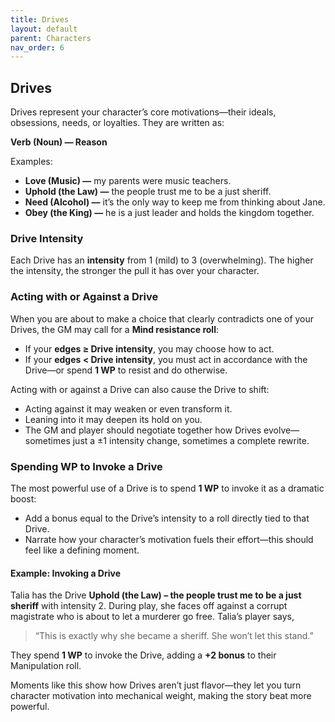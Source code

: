 ```yaml
---
title: Drives
layout: default
parent: Characters
nav_order: 6
---
```


## Drives

Drives represent your character’s core motivations—their ideals, obsessions, needs, or loyalties. They are written as:

**Verb (Noun) — Reason**

Examples:
- **Love (Music) —** my parents were music teachers.
- **Uphold (the Law) —** the people trust me to be a just sheriff.
- **Need (Alcohol) —** it’s the only way to keep me from thinking about Jane.
- **Obey (the King) —** he is a just leader and holds the kingdom together.

### Drive Intensity

Each Drive has an **intensity** from 1 (mild) to 3 (overwhelming). The higher the intensity, the stronger the pull it has over your character.

### Acting with or Against a Drive

When you are about to make a choice that clearly contradicts one of your Drives, the GM may call for a **Mind resistance roll**:

- If your **edges ≥ Drive intensity**, you may choose how to act.
- If your **edges < Drive intensity**, you must act in accordance with the Drive—or spend **1 WP** to resist and do otherwise.

Acting with or against a Drive can also cause the Drive to shift:
- Acting against it may weaken or even transform it.
- Leaning into it may deepen its hold on you.
- The GM and player should negotiate together how Drives evolve—sometimes just a ±1 intensity change, sometimes a complete rewrite.

### Spending WP to Invoke a Drive

The most powerful use of a Drive is to spend **1 WP** to invoke it as a dramatic boost:

- Add a bonus equal to the Drive’s intensity to a roll directly tied to that Drive.
- Narrate how your character’s motivation fuels their effort—this should feel like a defining moment.

#### Example: Invoking a Drive

Talia has the Drive **Uphold (the Law) – the people trust me to be a just sheriff** with intensity 2.
During play, she faces off against a corrupt magistrate who is about to let a murderer go free. Talia’s player says,
> “This is exactly why she became a sheriff. She won’t let this stand.”

They spend **1 WP** to invoke the Drive, adding a **+2 bonus** to their Manipulation roll.

Moments like this show how Drives aren’t just flavor—they let you turn character motivation into mechanical weight, making the story beat more powerful.